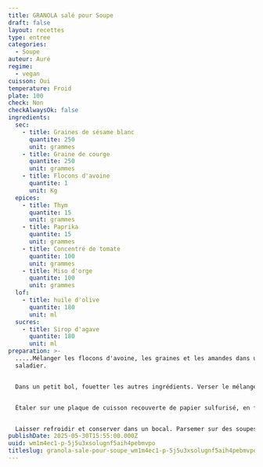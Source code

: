 ```yaml
---
title: GRANOLA salé pour Soupe
draft: false
layout: recettes
type: entree
categories:
  - Soupe
auteur: Auré
regime:
  - vegan
cuisson: Oui
temperature: Froid
plate: 100
check: Non
checkAlwaysOk: false
ingredients:
  sec:
    - title: Graines de sésame blanc
      quantite: 250
      unit: grammes
    - title: Graine de courge
      quantite: 250
      unit: grammes
    - title: Flocons d'avoine
      quantite: 1
      unit: Kg
  epices:
    - title: Thym
      quantite: 15
      unit: grammes
    - title: Paprika
      quantite: 15
      unit: grammes
    - title: Concentré de tomate
      quantite: 100
      unit: grammes
    - title: Miso d'orge
      quantite: 100
      unit: grammes
  lof:
    - title: huile d'olive
      quantite: 180
      unit: ml
  sucres:
    - title: Sirop d'agave
      quantite: 180
      unit: ml
preparation: >-
  .....Mélanger les flocons d'avoine, les graines et les amandes dans un
  saladier.


  Dans un petit bol, fouetter les autres ingrédients. Verser le mélange d'avoine et bien mélanger pour bien enrober.


  Étaler sur une plaque de cuisson recouverte de papier sulfurisé, en formant une couche de 2 mm d'épaisseur. Cuire au four à 180 °C pendant 15 minutes en surveillant attentivement la cuisson du granola pour éviter qu'il ne brûle. Remuer délicatement après 10 minutes de cuisson.


  Laisser refroidir et conserver dans un bocal. Parsemer sur des soupes, des salades, des bols de légumes, etc.
publishDate: 2025-05-30T15:55:00.000Z
uuid: wm1m4ec1-p-5j5u3xsolugnf5aih4pebmvpo
titleslug: granola-sale-pour-soupe_wm1m4ec1-p-5j5u3xsolugnf5aih4pebmvpo
---
```

